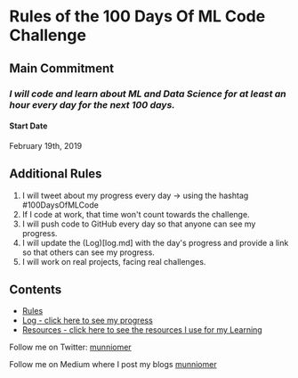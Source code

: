 # Rules of the 100 Days Of ML Code Challenge

## Main Commitment
### *I will code and learn about ML and Data Science for at least an hour every day for the next 100 days.*

#### Start Date
February 19th, 2019

## Additional Rules
1. I will tweet about my progress every day -> using the hashtag #100DaysOfMLCode
2. If I code at work, that time won't count towards the challenge.
3. I will push code to GitHub every day so that anyone can see my progress.
4. I will update the (Log)[log.md] with the day's progress and provide a link so that others can see my progress.
5. I will work on real projects, facing real challenges. 

## Contents

* [Rules](rules.md)
* [Log - click here to see my progress](log.md)
* [Resources - click here to see the resources I use for my Learning](resources.md)

Follow me on Twitter: [munniomer](https://twitter.com/munniomer)

Follow me on Medium where I post my blogs [munniomer](https://medium.com/@munniomer)

